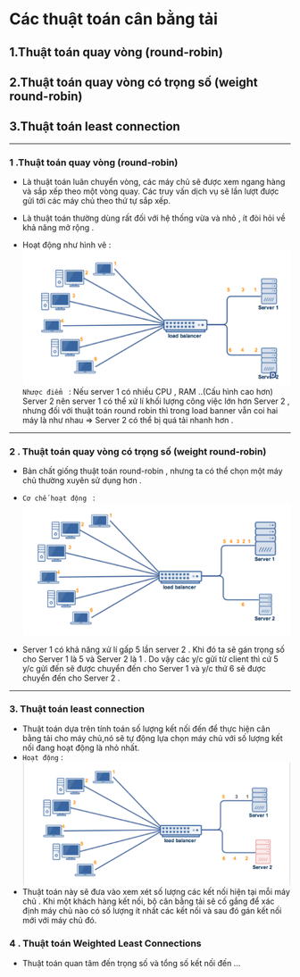 # Các thuật toán cân bằng tải

## 1.Thuật toán quay vòng (round-robin)
## 2.Thuật toán quay vòng có trọng số (weight round-robin)
## 3.Thuật toán least connection
___

### 1 .Thuật toán quay vòng (round-robin)
 - Là thuật toán luân chuyển vòng, các máy chủ sẽ được xem ngang hàng và sắp xếp theo một vòng quay. Các truy vấn dịch vụ sẽ lần lượt được gửi tới các máy chủ theo thứ tự sắp xếp.
 - Là thuật toán thường dùng rất đối với hệ thống vừa và nhỏ , ít đòi hỏi về khả năng mở rộng .

 - Hoạt động như hình vẽ :
  ![](images/round-robin.png)
 `Nhược điểm ` : Nếu server 1 có nhiều CPU , RAM ..(Cấu hình cao hơn) Server 2 nên server 1 có thể xử lí khối lượng công việc lớn hơn Server 2 , nhưng đối với thuật toán round robin thì trong load banner vẫn coi hai máy là như nhau =>  Server 2 có thể bị quá tải nhanh hơn .
___

 ### 2 . Thuật toán quay vòng có trọng số (weight round-robin)
 - Bản chất giống thuật toán round-robin , nhưng ta có thể chọn một máy chủ thường xuyên sử dụng hơn .
 - `Cơ chế hoạt động ` :
  ![](images/weight-round-robin.png)

 - Server 1 có khả năng xử lí gấp 5 lần server 2 . Khi đó ta sẽ gán trọng số cho Server 1 là 5 và Server 2 là 1 .
 Do vậy các y/c gửi từ client thì cứ 5 y/c gửi đến sẽ được chuyển đến cho Server 1 và y/c thứ 6 sẽ được chuyển đến cho Server 2 .

 ___

 ### 3. Thuật toán least connection
 - Thuật toán dựa trên tính toán số lượng kết nối đến để thực hiện cân bằng tải cho máy chủ,nó sẽ tự động lựa chọn máy chủ với số lượng kết nối đang hoạt động là nhỏ nhất.
 - `Hoạt động` :
 ![](images/least_connect.png)  
 - Thuật toán này sẽ đưa vào xem xét số lượng các kết nối hiện tại mỗi máy chủ . Khi một khách hàng kết nối, bộ cân bằng tải sẽ cố gắng để xác định máy chủ nào có số lượng ít nhất các kết nối và sau đó gán kết nối mới với máy chủ đó.

 ### 4 . Thuật toán Weighted Least Connections
 - Thuật toán quan tâm đến trọng số và tổng số kết nối đến ...
